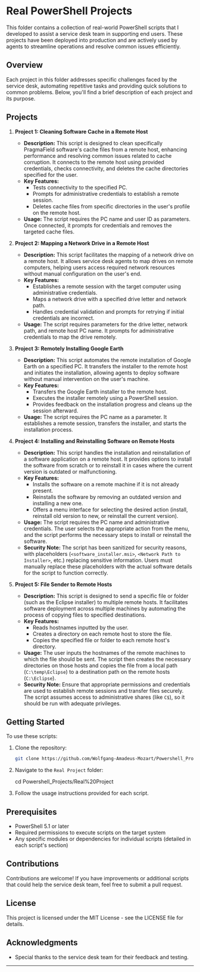 # Real PowerShell Projects

This folder contains a collection of real-world PowerShell scripts that I developed to assist a service desk team in supporting end users. These projects have been deployed into production and are actively used by agents to streamline operations and resolve common issues efficiently.

## Overview

Each project in this folder addresses specific challenges faced by the service desk, automating repetitive tasks and providing quick solutions to common problems. Below, you'll find a brief description of each project and its purpose.

## Projects

1. **Project 1: Cleaning Software Cache in a Remote Host**
   - **Description:** This script is designed to clean specifically PragmaField software's cache files from a remote host, enhancing performance and resolving common issues related to cache corruption. It connects to the remote host using provided credentials, checks connectivity, and deletes the cache directories specified for the user.
   - **Key Features:**
     - Tests connectivity to the specified PC.
     - Prompts for administrative credentials to establish a remote session.
     - Deletes cache files from specific directories in the user's profile on the remote host.
   - **Usage:** The script requires the PC name and user ID as parameters. Once connected, it prompts for credentials and removes the targeted cache files.

2. **Project 2: Mapping a Network Drive in a Remote Host**
   - **Description:** This script facilitates the mapping of a network drive on a remote host. It allows service desk agents to map drives on remote computers, helping users access required network resources without manual configuration on the user's end.
   - **Key Features:**
     - Establishes a remote session with the target computer using administrative credentials.
     - Maps a network drive with a specified drive letter and network path.
     - Handles credential validation and prompts for retrying if initial credentials are incorrect.
   - **Usage:** The script requires parameters for the drive letter, network path, and remote host PC name. It prompts for administrative credentials to map the drive remotely.

3. **Project 3: Remotely Installing Google Earth**
   - **Description:** This script automates the remote installation of Google Earth on a specified PC. It transfers the installer to the remote host and initiates the installation, allowing agents to deploy software without manual intervention on the user's machine.
   - **Key Features:**
     - Transfers the Google Earth installer to the remote host.
     - Executes the installer remotely using a PowerShell session.
     - Provides feedback on the installation progress and cleans up the session afterward.
   - **Usage:** The script requires the PC name as a parameter. It establishes a remote session, transfers the installer, and starts the installation process.

4. **Project 4: Installing and Reinstalling Software on Remote Hosts**
   - **Description:** This script handles the installation and reinstallation of a software application on a remote host. It provides options to install the software from scratch or to reinstall it in cases where the current version is outdated or malfunctioning. 
   - **Key Features:**
     - Installs the software on a remote machine if it is not already present.
     - Reinstalls the software by removing an outdated version and installing a new one.
     - Offers a menu interface for selecting the desired action (install, reinstall old version to new, or reinstall the current version).
   - **Usage:** The script requires the PC name and administrative credentials. The user selects the appropriate action from the menu, and the script performs the necessary steps to install or reinstall the software.
   - **Security Note:** The script has been sanitized for security reasons, with placeholders (`<software_installer.msi>`, `<Network Path to Installer>`, etc.) replacing sensitive information. Users must manually replace these placeholders with the actual software details for the script to function correctly.

5. **Project 5: File Sender to Remote Hosts**
   - **Description:** This script is designed to send a specific file or folder (such as the Eclipse installer) to multiple remote hosts. It facilitates software deployment across multiple machines by automating the process of copying files to specified destinations.
   - **Key Features:**
     - Reads hostnames inputted by the user.
     - Creates a directory on each remote host to store the file.
     - Copies the specified file or folder to each remote host's directory.
   - **Usage:** The user inputs the hostnames of the remote machines to which the file should be sent. The script then creates the necessary directories on those hosts and copies the file from a local path (`C:\temp\Eclipse`) to a destination path on the remote hosts (`C:\Eclipse`).
   - **Security Note:** Ensure that appropriate permissions and credentials are used to establish remote sessions and transfer files securely. The script assumes access to administrative shares (like `C$`), so it should be run with adequate privileges.


## Getting Started

To use these scripts:

1. Clone the repository:
   ```bash
   git clone https://github.com/Wolfgang-Amadeus-Mozart/Powershell_Projects.git
   ```
   
2. Navigate to the `Real Project` folder:
   
   cd Powershell_Projects/Real%20Project

3. Follow the usage instructions provided for each script.

## Prerequisites

- PowerShell 5.1 or later
- Required permissions to execute scripts on the target system
- Any specific modules or dependencies for individual scripts (detailed in each script's section)

## Contributions

Contributions are welcome! If you have improvements or additional scripts that could help the service desk team, feel free to submit a pull request.

## License

This project is licensed under the MIT License - see the LICENSE file for details.

## Acknowledgments

- Special thanks to the service desk team for their feedback and testing.

---